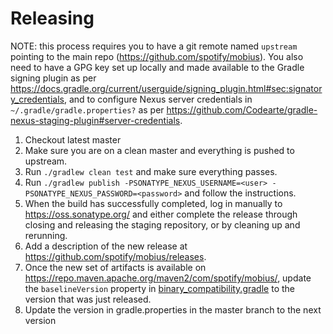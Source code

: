 Releasing
========

NOTE: this process requires you to have a git remote named `upstream` pointing to the main repo (https://github.com/spotify/mobius). 
You also need to have a GPG key set up locally and made available to the Gradle
signing plugin as per https://docs.gradle.org/current/userguide/signing_plugin.html#sec:signatory_credentials,
and to configure Nexus server credentials in `~/.gradle/gradle.properties?` as per
https://github.com/Codearte/gradle-nexus-staging-plugin#server-credentials.

 1. Checkout latest master
 1. Make sure you are on a clean master and everything is pushed to upstream.
 1. Run `./gradlew clean test` and make sure everything passes.
 1. Run `./gradlew publish -PSONATYPE_NEXUS_USERNAME=<user> -PSONATYPE_NEXUS_PASSWORD=<password>`
    and follow the instructions.
 1. When the build has successfully completed, log in manually to https://oss.sonatype.org/ and 
    either complete the release through closing and releasing the staging repository, 
    or by cleaning up and rerunning.
 1. Add a description of the new release at https://github.com/spotify/mobius/releases.
 1. Once the new set of artifacts is available on https://repo.maven.apache.org/maven2/com/spotify/mobius/, update the
    `baselineVersion` property in [binary_compatibility.gradle](gradle/binary_compatibility.gradle) to the
    version that was just released.
 1. Update the version in gradle.properties in the master branch to the next version